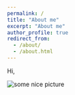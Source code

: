 ```yaml
---
permalink: /
title: "About me"
excerpt: "About me"
author_profile: true
redirect_from: 
  - /about/
  - /about.html
---
```

Hi,

![some nice picture](/images/editing-talk.png)
